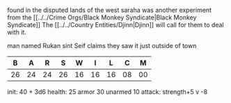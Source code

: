 found in the disputed lands of the west saraha
was another experiment from the [[../../Crime Orgs/Black Monkey Syndicate|Black Monkey Syndicate]]
The [[../../Country Entities/Djinn|Djinn]] will call for them to deal with it.

man named Rukan sint Seif claims they saw it just outside of town

| B  | A | R  | S  | W  | I  | L  | C  | M  |
|----|---|----|----|----|----|----|----|----|
| 26 | 24| 24 | 26 | 16 | 16 | 16 | 08 | 00 |

init: 40 + 3d6
health: 25
armor 30
unarmed 10
attack: strength+5 v -8
